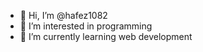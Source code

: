 - 👋 Hi, I’m @hafez1082
- 👀 I’m interested in programming
- 🌱 I’m currently learning web development
